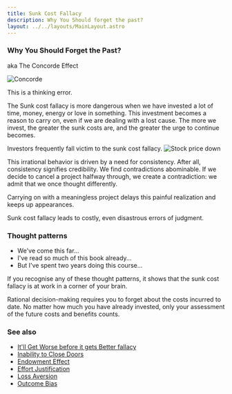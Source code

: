 ```yaml
---
title: Sunk Cost Fallacy
description: Why You Should forget the past?
layout: ../../layouts/MainLayout.astro
---
```


### Why You Should Forget the Past?

aka The Concorde Effect

![Concorde](/images/concorde.jpg)

This is a thinking error.

The Sunk cost fallacy is more dangerous when we have invested a lot of time, 
money, energy or love in something. This investment becomes a reason to carry on,
even if we are dealing with a lost cause. The more we invest, the greater the sunk 
costs are, and the greater the urge to continue becomes.


Investors frequently fall victim to the sunk cost fallacy.
![Stock price down](/images/stock-price-down.jpg)

This irrational behavior is driven by a need for consistency.
After all, consistency signifies credibility. We find contradictions abominable.
If we decide to cancel a project halfway through, we create a contradiction: we
admit that we once thought differently.

Carrying on with a meaningless project delays this painful realization and keeps
up appearances.

Sunk cost fallacy leads to costly, even disastrous errors of judgment.

### Thought patterns
- We've come this far...
- I've read so much of this book already...
- But I've spent two years doing this course...

If you recognise any  of these thought patterns, it shows that the sunk cost fallacy
is at work in a corner of your brain.

Rational decision-making requires you to forget about the costs incurred to date. 
No matter how much you have already invested, only your assessment of the future costs
and benefits counts.

### See also
- [It'll Get Worse before it gets Better fallacy](/en/gets-worse-before-gets-better)
- [Inability to Close Doors](/en/inability-to-close-doors)
- [Endowment Effect](/en/endowment-effect)
- [Effort Justification](/en/effort-justification)
- [Loss Aversion](/en/loss-aversion)
- [Outcome Bias](/en/outcome-bias)
